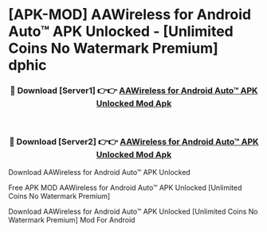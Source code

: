 # [APK-MOD] AAWireless for Android Auto™ APK Unlocked - [Unlimited Coins No Watermark Premium] dphic



<div align="center">
<h3>🔴 Download [Server1] 👉👉 <a href="https://momento.my/?title=AAWireless_for_Android_Auto™_APK_Unlocked">AAWireless for Android Auto™ APK Unlocked Mod Apk</a></h3><br>

<h3>🔴 Download [Server2] 👉👉 <a href="https://momento.my/?title=AAWireless_for_Android_Auto™_APK_Unlocked">AAWireless for Android Auto™ APK Unlocked Mod Apk</a></h3>
</div>



Download AAWireless for Android Auto™ APK Unlocked 

Free APK MOD AAWireless for Android Auto™ APK Unlocked [Unlimited Coins No Watermark Premium]

Download AAWireless for Android Auto™ APK Unlocked [Unlimited Coins No Watermark Premium] Mod For Android
